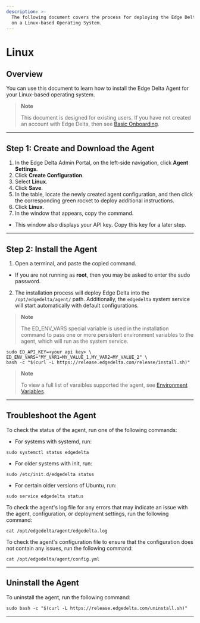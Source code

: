 ```yaml
---
description: >-
  The following document covers the process for deploying the Edge Delta service
  on a Linux-based Operating System.
---
```


# Linux

## Overview

You can use this document to learn how to install the Edge Delta Agent for your Linux-based operating system.

> **Note**
>
> This document is designed for existing users. If you have not created an account with Edge Delta, then see [Basic Onboarding](/docs/basic-onboarding.md).


***

## Step 1: Create and Download the Agent 

1. In the Edge Delta Admin Portal, on the left-side navigation, click **Agent Settings**.
2. Click **Create Configuration**. 
3. Select **Linux**.
4. Click **Save**.  
5. In the table, locate the newly created agent configuration, and then click the corresponding green rocket to deploy additional instructions. 
6. Click **Linux**. 
7. In the window that appears, copy the command. 
  - This window also displays your API key. Copy this key for a later step. 

***

## Step 2: Install the Agent

1. Open a terminal, and paste the copied command.
  - If you are not running as **root**, then you may be asked to enter the sudo password. 
2. The installation process will deploy Edge Delta into the `/opt/edgedelta/agent/` path. Additionally, the `edgedelta` system service will start automatically with default configurations.

> **Note**
> 
> The ED\_ENV\_VARS special variable is used in the installation command to pass one or more persistent environment variables to the agent, which will run as the system service.

```
sudo ED_API_KEY=<your api key> \
ED_ENV_VARS="MY_VAR1=MY_VALUE_1,MY_VAR2=MY_VALUE_2" \
bash -c "$(curl -L https://release.edgedelta.com/release/install.sh)"
```

> **Note**
>
> To view a full list of varaibles supported the agent, see [Environment Variables](environment-variables.md). 


***

## Troubleshoot the Agent

To check the status of the agent, run one of the following commands: 

  * For systems with systemd, run:

  ```
  sudo systemctl status edgedelta
  ```

  * For older systems with init, run:

  ```
  sudo /etc/init.d/edgedelta status
  ```

  * For certain older versions of Ubuntu, run:

  ```
  sudo service edgedelta status
  ```

To check the agent's log file for any errors that may indicate an issue with the agent, configuration, or deployment settings, run the following command:

  ```
  cat /opt/edgedelta/agent/edgedelta.log
  ```

To check the agent's configuration file to ensure that the configuration does not contain any issues, run the following command:

  ```
  cat /opt/edgedelta/agent/config.yml
  ```

***

## Uninstall the Agent

To uninstall the agent, run the following command: 

```
sudo bash -c "$(curl -L https://release.edgedelta.com/uninstall.sh)"
```

***
